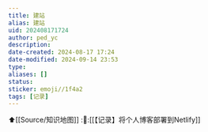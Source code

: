 ```yaml
---
title: 建站
alias: 建站
uid: 202408171724
author: ped_yc
description: 
date-created: 2024-08-17 17:24
date-modified: 2024-09-14 23:53
type: 
aliases: []
status: 
sticker: emoji//1f4a2
tags: [记录]
---
```


⬆[[Source/知识地图]]
::link::[[【记录】将个人博客部署到Netlify]]
